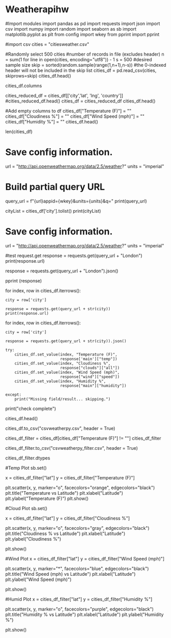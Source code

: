 # Weatherapihw

#Import modules
import pandas as pd
import requests
import json
import csv
import numpy
import random
import seaborn as sb
import matplotlib.pyplot as plt
from config import wkey
from pprint import pprint

#import csv
cities = "citiesweather.csv"

#Randomly select 500 cities
#number of records in file (excludes header)
n = sum(1 for line in open(cities, encoding="utf8")) - 1 
s = 500 #desired sample size
skip = sorted(random.sample(range(1,n+1),n-s)) #the 0-indexed header will not be included in the skip list
cities_df = pd.read_csv(cities, skiprows=skip)
cities_df.head()

cities_df.columns

cities_reduced_df = cities_df[['city','lat', 'lng', 'country']]
#cities_reduced_df.head()
cities_df = cities_reduced_df
cities_df.head()

#Add empty columns to df 
cities_df["Temperature (F)"] = ""
cities_df["Cloudiness %"] = ""
cities_df["Wind Speed (mph)"] = ""
cities_df["Humidity %"] = ""
cities_df.head()

len(cities_df)

# Save config information.
url = "http://api.openweathermap.org/data/2.5/weather?"
units = "imperial"

# Build partial query URL
query_url = f"{url}appid={wkey}&units={units}&q="
print(query_url)

cityList = cities_df['city'].tolist()
print(cityList)

# Save config information.
url = "http://api.openweathermap.org/data/2.5/weather?"
units = "imperial"

#test request.get
response = requests.get(query_url + "London")
print(response.url)

response = requests.get(query_url + "London").json()

pprint (response)

for index, row in cities_df.iterrows():
    
    city = row['city']
    
    response = requests.get(query_url + str(city))
    print(response.url)
    
 for index, row in cities_df.iterrows():
    
    city = row['city']
    
    response = requests.get(query_url + str(city)).json()
    
    try:
        cities_df.set_value(index, "Temperature (F)",
                            response['main']["temp"])
        cities_df.set_value(index, "Cloudiness %",
                            response["clouds"]["all"])
        cities_df.set_value(index, "Wind Speed (mph)",
                            response["wind"]["speed"])
        cities_df.set_value(index, "Humidity %",
                            response["main"]["humidity"])
        
    except:
        print("Missing field/result... skipping.")
        
print("check complete")

cities_df.head()

cities_df.to_csv("csvweatherpy.csv", header = True)

cities_df_filter = cities_df[cities_df["Temperature (F)"] != ""]
cities_df_filter

cities_df_filter.to_csv("csvweatherpy_filter.csv", header = True)

cities_df_filter.dtypes

#Temp Plot
sb.set()

x = cities_df_filter["lat"]
y = cities_df_filter["Temperature (F)"]

plt.scatter(x, y, marker="o", facecolors="orange", edgecolors="black")
plt.title("Temperature vs Latitude")
plt.xlabel("Latitude")
plt.ylabel("Temperature (F)")
plt.show()

#Cloud Plot
sb.set()

x = cities_df_filter["lat"]
y = cities_df_filter["Cloudiness %"]

plt.scatter(x, y, marker="o", facecolors="gray", edgecolors="black")
plt.title("Cloudiness % vs Latitude")
plt.xlabel("Latitude")
plt.ylabel("Cloudiness %")

plt.show()

#Wind Plot
x = cities_df_filter["lat"]
y = cities_df_filter["Wind Speed (mph)"]

plt.scatter(x, y, marker="*", facecolors="blue", edgecolors="black")
plt.title("Wind Speed (mph) vs Latitude")
plt.xlabel("Latitude")
plt.ylabel("Wind Speed (mph)")

plt.show()

#Humid Plot
x = cities_df_filter["lat"]
y = cities_df_filter["Humidity %"]

plt.scatter(x, y, marker="o", facecolors="purple", edgecolors="black")
plt.title("Humidity % vs Latitude")
plt.xlabel("Latitude")
plt.ylabel("Humidity %")

plt.show()
